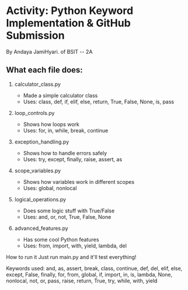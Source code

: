 # Activity: Python Keyword Implementation & GitHub Submission
By Andaya JamiHyari. of BSIT -- 2A


## What each file does:

1. calculator_class.py
   - Made a simple calculator class
   - Uses: class, def, if, elif, else, return, True, False, None, is, pass

2. loop_controls.py  
   - Shows how loops work
   - Uses: for, in, while, break, continue

3. exception_handling.py
   - Shows how to handle errors safely
   - Uses: try, except, finally, raise, assert, as

4. scope_variables.py
   - Shows how variables work in different scopes
   - Uses: global, nonlocal

5. logical_operations.py
   - Does some logic stuff with True/False
   - Uses: and, or, not, True, False, None

6. advanced_features.py
   - Has some cool Python features
   - Uses: from, import, with, yield, lambda, del

 How to run it
Just run main.py and it'll test everything!

 Keywords used:
and, as, assert, break, class, continue, def, del, elif, else, except, False, finally, for, from, global, if, import, in, is, lambda, None, nonlocal, not, or, pass, raise, return, True, try, while, with, yield
